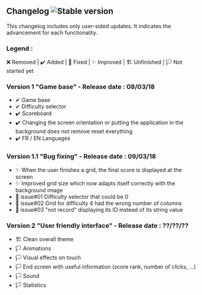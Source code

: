## Changelog ![Stable version](https://img.shields.io/badge/Last_stable_version-1.1-green.svg)
This changelog includes only user-sided updates. It indicates the advancement for each functionality.
### Legend :
❌ Removed | ✔️ Added | 💫 Fixed | ✨ Improved | 🏗️ Unfinished | 🏳️ Not started yet

### Version 1 "Game base" - Release date : 08/03/18
- ✔ Game base
- ✔ Difficulty selector
- ✔️ Scoreboard
- ✔️ Changing the screen orientation or putting the application in the background does not remove reset everything
- ✔️ FR / EN Languages

### Version 1.1 "Bug fixing" - Release date : 09/03/18
- ✨ When the user finishes a grid, the final score is displayed at the screen
- ✨ Improved grid size which now adapts itself correctly with the background image
- 💫 issue#01 Difficulty selector that could be 0
- 💫 issue#02 Grid for difficulty 4 had the wrong number of columns
- 💫 issue#03 "not record" displaying its ID instead of its string value

### Version 2 "User friendly interface" - Release date : ??/??/??
- 🏗 Clean overall theme
- 🏳️ Animations
- 🏳️ Visual effects on touch
- 🏳 End screen with useful information (score rank, number of clicks, ...)
- 🏳 Sound
- 🏳 Statistics